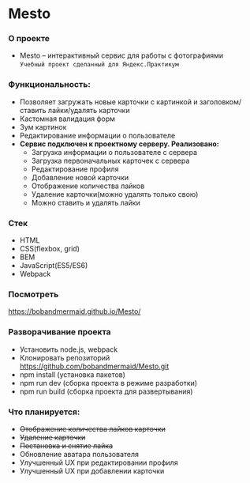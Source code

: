 # Mesto

### О проекте
+ Mesto – интерактивный сервис для работы с фотографиями   
`Учебный проект сделанный для Яндекс.Практикум`

### Функциональность:
+ Позволяет загружать новые карточки с картинкой и заголовком/ставить лайки/удалять карточки
+ Кастомная валидация форм
+ Зум картинок
+ Редактирование информации о пользователе
+ **Сервис подключен к проектному серверу. Реализовано:**
  + Загрузка информации о пользователе с сервера
  + Загрузка первоначальных карточек с сервера
  + Редактирование профиля
  + Добавление новой карточки
  + Отображение количества лайков
  + Удаление карточки(можно удалять только свою)
  + Можно ставить и удалять лайки
  
### Стек
+ HTML
+ CSS(flexbox, grid)
+ BEM
+ JavaScript(ES5/ES6)
+ Webpack

### Посмотреть 
https://bobandmermaid.github.io/Mesto/

### Разворачивание проекта
+ Установить node.js, webpack
+ Клонировать репозиторий https://github.com/bobandmermaid/Mesto.git
+ npm install (установка пакетов)
+ npm run dev (сборка проекта в режиме разработки)
+ npm run build (сборка проекта для развертывания)
  
### Что планируется:
+ ~~Отображение количества лайков карточки~~
+ ~~Удаление карточки~~
+ ~~Постановка и снятие лайка~~
+ Обновление аватара пользователя
+ Улучшенный UX при редактировании профиля
+ Улучшенный UX при добавлении карточки
